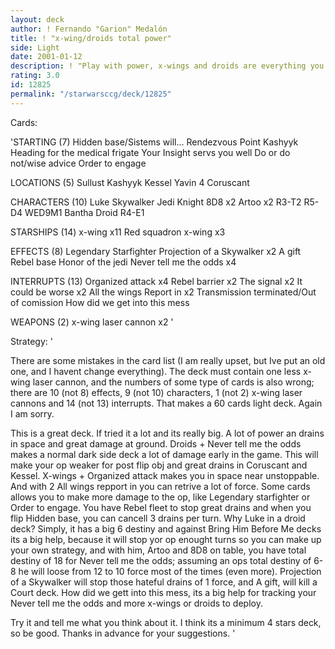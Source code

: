 ```yaml
---
layout: deck
author: ! Fernando "Garion" Medalón
title: ! "x-wing/droids total power"
side: Light
date: 2001-01-12
description: ! "Play with power, x-wings and droids are everything you need."
rating: 3.0
id: 12825
permalink: "/starwarsccg/deck/12825"
---
```

Cards: 

'STARTING (7)
Hidden base/Sistems will...
Rendezvous Point
Kashyyk
Heading for the medical frigate
Your Insight servs you well
Do or do not/wise advice
Order to engage

LOCATIONS (5)
Sullust
Kashyyk
Kessel
Yavin 4
Coruscant

CHARACTERS (10)
Luke Skywalker Jedi Knight
8D8 x2
Artoo x2
R3-T2
R5-D4
WED9M1 Bantha Droid
R4-E1

STARSHIPS (14)
x-wing x11
Red squadron x-wing x3

EFFECTS (8)
Legendary Starfighter
Projection of a Skywalker x2
A gift
Rebel base
Honor of the jedi
Never tell me the odds x4

INTERRUPTS (13)
Organized attack x4
Rebel barrier x2
The signal x2
It could be worse x2
All the wings Report in x2
Transmission terminated/Out of comission
How did we get into this mess

WEAPONS (2)
x-wing laser cannon x2 '

Strategy: '

There are some mistakes in the card list (I am really upset, but Ive put an old one, and I havent change everything). The deck must contain one less x-wing laser cannon, and the numbers of some type of cards is also wrong; there are 10 (not 8) effects, 9 (not 10) characters, 1 (not 2) x-wing laser cannons and 14 (not 13) interrupts. That makes a 60 cards light deck. Again I am sorry.

This is a great deck. If tried it a lot and its really big. A lot of power an drains in space and great damage at ground.
Droids + Never tell me the odds makes a normal dark side deck a lot of damage early in the game. This will make your op weaker for post flip obj and great drains in Coruscant and Kessel.
X-wings + Organized attack makes you in space near unstoppable. And with 2 All wings repport in you can retrive a lot of force.
Some cards allows you to make more damage to the op, like Legendary starfighter or Order to engage.
You have Rebel fleet to stop great drains and when you flip Hidden base, you can cancell 3 drains per turn.
Why Luke in a droid deck? Simply, it has a big 6 destiny and against Bring Him Before Me decks its a big help, because it will stop yor op enought turns so you can make up your own strategy, and with him, Artoo and 8D8 on table, you have total destiny of 18 for Never tell me the odds; assuming an ops total destiny of 6-8 he will loose from 12 to 10 force most of the times (even more).
Projection of a Skywalker will stop those hateful drains of 1 force, and A gift, will kill a Court deck. How did we gett into this mess, its a big help for tracking your Never tell me the odds and more x-wings or droids to deploy.

Try it and tell me what you think about it. I think its a minimum 4 stars deck, so be good.
Thanks in advance for your suggestions.   '

